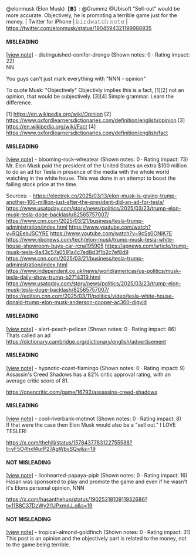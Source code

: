 @elonmusk (Elon Musk)【𝗕】: @Grummz @Ubisoft “Sell-out” would be more accurate. Objectively, he is promoting a terrible game just for the money. | Twitter for iPhone | 𝚋𝚒𝚛𝚍𝚠𝚊𝚝𝚌𝚑 𝚗𝚘𝚝𝚎 | https://twitter.com/elonmusk/status/1904594321199988935

#### MISLEADING

[[view note]](https://x.com/i/birdwatch/n/1904854724790124594) - distinguished-conifer-drongo (Shown notes: 0 · Rating impact: 22)\
NN

You guys can't just mark everything with 
"NNN - opinion"

To quote Musk: "Objectively"
Objectivly implies this is a fact, [1][2] not an opinion, that would be subjectively. [3][4] Simple grammar.
Learn the difference.


[1] https://en.wikipedia.org/wiki/Opinion
[2] https://www.oxfordlearnersdictionaries.com/definition/english/opinion
[3] https://en.wikipedia.org/wiki/Fact
[4] https://www.oxfordlearnersdictionaries.com/definition/english/fact

#### MISLEADING

[[view note]](https://x.com/i/birdwatch/n/1904675756049129651) - blooming-rock-wheatear (Shown notes: 0 · Rating impact: 73)\
Mr. Elon Musk paid the president of the United States an extra $100 million to do an ad for Tesla in presence of the media with the whole world watching in the white house. This was done in an attempt to boost the failing stock price at the time.

Sources: - https://electrek.co/2025/03/13/elon-musk-is-giving-trump-another-100-million-just-after-the-president-did-an-ad-for-tesla/
https://www.usatoday.com/story/news/politics/2025/03/23/trump-elon-musk-tesla-doge-backlash/82565757007/
https://www.cnn.com/2025/03/21/business/tesla-trump-administration/index.html
https://www.youtube.com/watch?v=RQEebJSCYRE
https://www.youtube.com/watch?v=9cSs0ONjK7E
https://www.nbcnews.com/tech/elon-musk/trump-musk-tesla-white-house-showroom-buys-car-rcna195905
https://apnews.com/article/trump-musk-tesla-9a43c57a0591a4c7ed8d3f1b2c7ef8d9
https://www.cnn.com/2025/03/21/business/tesla-trump-administration/index.html
https://www.independent.co.uk/news/world/americas/us-politics/musk-tesla-daily-show-trump-b2714319.html
https://www.usatoday.com/story/news/politics/2025/03/23/trump-elon-musk-tesla-doge-backlash/82565757007/
https://edition.cnn.com/2025/03/11/politics/video/tesla-white-house-donald-trump-elon-musk-anderson-cooper-ac360-digvid

#### MISLEADING

[[view note]](https://x.com/i/birdwatch/n/1904665423909450174) - alert-peach-pelican (Shown notes: 0 · Rating impact: 86)\
Thats called an ad  https://dictionary.cambridge.org/dictionary/english/advertisement

#### MISLEADING

[[view note]](https://x.com/i/birdwatch/n/1904655035536900530) - hypnotic-coast-flamingo (Shown notes: 0 · Rating impact: 9)\
Assassin's Creed Shadows has a 82% critic approval rating, with an average critic score of 81.

https://opencritic.com/game/16792/assassins-creed-shadows

#### MISLEADING

[[view note]](https://x.com/i/birdwatch/n/1904610836884447251) - cool-riverbank-motmot (Shown notes: 0 · Rating impact: 8)\
If that were the case then Elon Musk would also be a "sell out." I LOVE TESLER!

https://x.com/thehill/status/1578437783122755588?t=yF5O4hxf4urP27AgWbvSQw&s=19

#### NOT MISLEADING

[[view note]](https://x.com/i/birdwatch/n/1904665145902850394) - lionhearted-papaya-pipit (Shown notes: 0 · Rating impact: 16)\
Hasan was sponsored to play and promote the game and even if he wasn't it's Elons personal opinion, NNN

https://x.com/hasanthehun/status/1902521810911932686?t=11B8C37DzWy2I1JPxmdJ_g&s=19 

#### NOT MISLEADING

[[view note]](https://x.com/i/birdwatch/n/1904664886979723632) - tropical-almond-goldfinch (Shown notes: 0 · Rating impact: 31)\
This post is an opinion and the objectively part is related to the money, not to the game being terrible.
